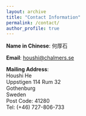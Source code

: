 ```yaml
---
layout: archive
title: "Contact Information"
permalink: /contact/
author_profile: true
---
```


**Name in Chinese**: 何厚石

**Email**: houshi@chalmers.se 

**Mailing Address**: \
Houshi He \
Uppstigen 114 Rum 32\
Gothenburg\
Sweden\
Post Code: 41280\
Tel: (+46) 727-806-733